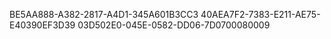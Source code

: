 BE5AA888-A382-2817-A4D1-345A601B3CC3
40AEA7F2-7383-E211-AE75-E40390EF3D39
03D502E0-045E-0582-DD06-7D0700080009
